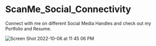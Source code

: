 # ScanMe_Social_Connectivity 

Connect with me on different Social Media Handles and check out my Portfolio and Resume.

![Screen Shot 2022-10-06 at 11 45 06 PM](https://user-images.githubusercontent.com/47290783/194389099-49be5620-f8f6-47f2-a120-6638195d9fbf.png)
